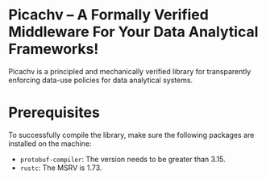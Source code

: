 # Picachv – A Formally Verified Middleware For Your Data Analytical Frameworks!
Picachv is a principled and mechanically verified library for transparently enforcing data-use policies for data analytical systems.

# Prerequisites

To successfully compile the library, make sure the following packages are installed on the machine:

* `protobuf-compiler`: The version needs to be greater than 3.15.
* `rustc`: The MSRV is 1.73.
